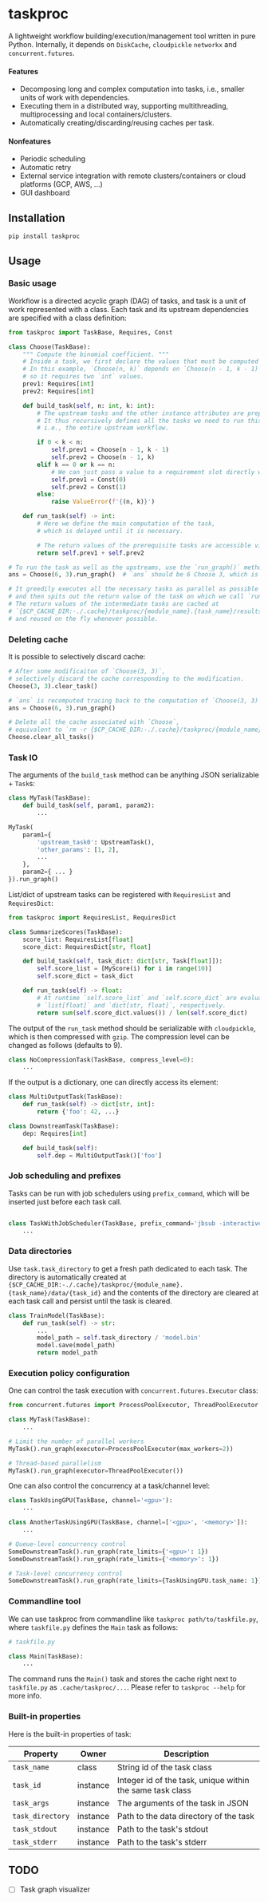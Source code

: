 # taskproc

A lightweight workflow building/execution/management tool written in pure Python.
Internally, it depends on `DiskCache`, `cloudpickle` `networkx` and `concurrent.futures`.

#### Features
* Decomposing long and complex computation into tasks, i.e., smaller units of work with dependencies.
* Executing them in a distributed way, supporting multithreading, multiprocessing and local containers/clusters.
* Automatically creating/discarding/reusing caches per task. 

#### Nonfeatures
* Periodic scheduling
* Automatic retry
* External service integration with remote clusters/containers or cloud platforms (GCP, AWS, ...)
* GUI dashboard

## Installation

```
pip install taskproc
```

## Usage

### Basic usage

Workflow is a directed acyclic graph (DAG) of tasks, and task is a unit of work represented with a class.
Each task and its upstream dependencies are specified with a class definition:
```python
from taskproc import TaskBase, Requires, Const

class Choose(TaskBase):
    """ Compute the binomial coefficient. """
    # Inside a task, we first declare the values that must be computed in upstream.
    # In this example, `Choose(n, k)` depends on `Choose(n - 1, k - 1)` and `Choose(n - 1, k)`,
    # so it requires two `int` values.
    prev1: Requires[int]
    prev2: Requires[int]

    def build_task(self, n: int, k: int):
        # The upstream tasks and the other instance attributes are prepared here.
        # It thus recursively defines all the tasks we need to run this task,
        # i.e., the entire upstream workflow.

        if 0 < k < n:
            self.prev1 = Choose(n - 1, k - 1)
            self.prev2 = Choose(n - 1, k)
        elif k == 0 or k == n:
            # We can just pass a value to a requirement slot directly without running tasks.
            self.prev1 = Const(0)
            self.prev2 = Const(1)
        else:
            raise ValueError(f'{(n, k)}')

    def run_task(self) -> int:
        # Here we define the main computation of the task,
        # which is delayed until it is necessary.

        # The return values of the prerequisite tasks are accessible via the descriptors:
        return self.prev1 + self.prev2

# To run the task as well as the upstreams, use the `run_graph()` method.
ans = Choose(6, 3).run_graph()  # `ans` should be 6 Choose 3, which is 20.

# It greedily executes all the necessary tasks as parallel as possible
# and then spits out the return value of the task on which we call `run_graph()`.
# The return values of the intermediate tasks are cached at
# `{$CP_CACHE_DIR:-./.cache}/taskproc/{module_name}.{task_name}/results/...`
# and reused on the fly whenever possible.
```

### Deleting cache

It is possible to selectively discard cache: 
```python
# After some modificaiton of `Choose(3, 3)`,
# selectively discard the cache corresponding to the modification.
Choose(3, 3).clear_task()

# `ans` is recomputed tracing back to the computation of `Choose(3, 3)`.
ans = Choose(6, 3).run_graph()

# Delete all the cache associated with `Choose`,
# equivalent to `rm -r {$CP_CACHE_DIR:-./.cache}/taskproc/{module_name}.Choose`.
Choose.clear_all_tasks()            
```

### Task IO

The arguments of the `build_task` method can be anything JSON serializable + `Task`s:
```python
class MyTask(TaskBase):
    def build_task(self, param1, param2):
        ...

MyTask(
    param1={
        'upstream_task0': UpstreamTask(),
        'other_params': [1, 2],
        ...
    },
    param2={ ... }
}).run_graph()
```

List/dict of upstream tasks can be registered with `RequiresList` and `RequiresDict`:
```python
from taskproc import RequiresList, RequiresDict

class SummarizeScores(TaskBase):
    score_list: RequiresList[float]
    score_dict: RequiresDict[str, float]

    def build_task(self, task_dict: dict[str, Task[float]]):
        self.score_list = [MyScore(i) for i in range(10)]
        self.score_dict = task_dict

    def run_task(self) -> float:
        # At runtime `self.score_list` and `self.score_dict` are evaluated as
        # `list[float]` and `dict[str, float]`, respectively.
        return sum(self.score_dict.values()) / len(self.score_dict)
```

The output of the `run_task` method should be serializable with `cloudpickle`,
which is then compressed with `gzip`.
The compression level can be changed as follows (defaults to 9).
```python
class NoCompressionTask(TaskBase, compress_level=0):
    ...
```

If the output is a dictionary, one can directly access its element:
```python
class MultiOutputTask(TaskBase):
    def run_task(self) -> dict[str, int]:
        return {'foo': 42, ...}

class DownstreamTask(TaskBase):
    dep: Requires[int]

    def build_task(self):
        self.dep = MultiOutputTask()['foo']
```


### Job scheduling and prefixes
Tasks can be run with job schedulers using `prefix_command`, which will be inserted just before each task call.
```python

class TaskWithJobScheduler(TaskBase, prefix_command='jbsub -interactive -tty -queue x86_1h -cores 16+1 -mem 64g'):
    ...
```

### Data directories

Use `task.task_directory` to get a fresh path dedicated to each task.
The directory is automatically created at
`{$CP_CACHE_DIR:-./.cache}/taskproc/{module_name}.{task_name}/data/{task_id}`
and the contents of the directory are cleared at each task call and persist until the task is cleared.
```python
class TrainModel(TaskBase):
    def run_task(self) -> str:
        ...
        model_path = self.task_directory / 'model.bin'
        model.save(model_path)
        return model_path
```

### Execution policy configuration

One can control the task execution with `concurrent.futures.Executor` class:
```python
from concurrent.futures import ProcessPoolExecutor, ThreadPoolExecutor

class MyTask(TaskBase):
    ...

# Limit the number of parallel workers
MyTask().run_graph(executor=ProcessPoolExecutor(max_workers=2))

# Thread-based parallelism
MyTask().run_graph(executor=ThreadPoolExecutor())
```

One can also control the concurrency at a task/channel level:
```python
class TaskUsingGPU(TaskBase, channel='<gpu>'):
    ...

class AnotherTaskUsingGPU(TaskBase, channel=['<gpu>', '<memory>']):
    ...

# Queue-level concurrency control
SomeDownstreamTask().run_graph(rate_limits={'<gpu>': 1})
SomeDownstreamTask().run_graph(rate_limits={'<memory>': 1})

# Task-level concurrency control
SomeDownstreamTask().run_graph(rate_limits={TaskUsingGPU.task_name: 1})

```

### Commandline tool
We can use taskproc from commandline like `taskproc path/to/taskfile.py`, where `taskfile.py` defines the `Main` task as follows:
```python
# taskfile.py

class Main(TaskBase):
    ...
```
The command runs the `Main()` task and stores the cache right next to `taskfile.py` as `.cache/taskproc/...`.
Please refer to `taskproc --help` for more info.

### Built-in properties
Here is the built-in properties of task:

| Property | Owner | Description |
|--|--|--|
| `task_name`   | class    | String id of the task class |
| `task_id`     | instance | Integer id of the task, unique within the same task class  |
| `task_args`   | instance | The arguments of the task in JSON |
| `task_directory` | instance | Path to the data directory of the task |
| `task_stdout` | instance | Path to the task's stdout |
| `task_stderr` | instance | Path to the task's stderr |

## TODO
- [ ] Task graph visualizer
